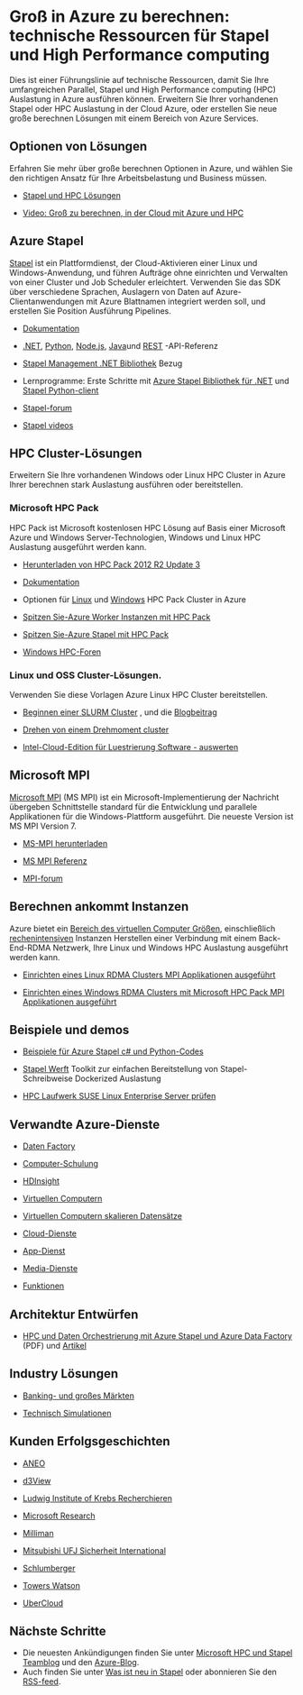 <properties
   pageTitle="Ressourcen für Stapel und HPC Auslastung in der Cloud | Microsoft Azure"
   description="Technische Ressourcen aufgeführt, die Sie Ihre umfangreichen Parallel, Stapel und high Performance computing (HPC) Auslastung in Azure ausführen können."
   services="batch, cloud-services, virtual-machines"
   documentationCenter=""
   authors="dlepow"
   manager="timlt"
   editor=""/>

<tags
   ms.service="multiple"
   ms.devlang="multiple"
   ms.topic="article"
   ms.tgt_pltfrm="NA"
   ms.workload="big-compute"
   ms.date="09/22/2016"
   ms.author="danlep"/>

# <a name="big-compute-in-azure-technical-resources-for-batch-and-high-performance-computing"></a>Groß in Azure zu berechnen: technische Ressourcen für Stapel und High Performance computing 
Dies ist einer Führungslinie auf technische Ressourcen, damit Sie Ihre umfangreichen Parallel, Stapel und High Performance computing (HPC) Auslastung in Azure ausführen können. Erweitern Sie Ihrer vorhandenen Stapel oder HPC Auslastung in der Cloud Azure, oder erstellen Sie neue große berechnen Lösungen mit einem Bereich von Azure Services.

## <a name="solutions-options"></a>Optionen von Lösungen

Erfahren Sie mehr über große berechnen Optionen in Azure, und wählen Sie den richtigen Ansatz für Ihre Arbeitsbelastung und Business müssen.

* [Stapel und HPC Lösungen](batch-hpc-solutions.md)

* [Video: Groß zu berechnen, in der Cloud mit Azure und HPC](https://azure.microsoft.com/documentation/videos/teched-europe-2014-big-compute-in-the-cloud-with-high-performance-computing-on-azure/)


## <a name="azure-batch"></a>Azure Stapel

[Stapel](https://azure.microsoft.com/services/batch/) ist ein Plattformdienst, der Cloud-Aktivieren einer Linux und Windows-Anwendung, und führen Aufträge ohne einrichten und Verwalten von einer Cluster und Job Scheduler erleichtert. Verwenden Sie das SDK über verschiedene Sprachen, Auslagern von Daten auf Azure-Clientanwendungen mit Azure Blattnamen integriert werden soll, und erstellen Sie Position Ausführung Pipelines.

* [Dokumentation](https://azure.microsoft.com/documentation/services/batch/)

* [.NET](https://msdn.microsoft.com/library/azure/mt348682.aspx), [Python](http://azure-sdk-for-python.readthedocs.io/latest/), [Node.js](http://azure.github.io/azure-sdk-for-node/azure-batch/latest/), [Java](http://azure.github.io/azure-sdk-for-java/)und [REST](https://msdn.microsoft.com/library/azure/dn820158.aspx) -API-Referenz

* [Stapel Management .NET Bibliothek](https://msdn.microsoft.com/library/mt463120.aspx) Bezug

* Lernprogramme: Erste Schritte mit [Azure Stapel Bibliothek für .NET](batch-dotnet-get-started.md) und [Stapel Python-client](batch-python-tutorial.md)

* [Stapel-forum](https://social.msdn.microsoft.com/Forums/en-US/home?forum=azurebatch)

* [Stapel videos](https://azure.microsoft.com/documentation/videos/index/?services=batch)

## <a name="hpc-cluster-solutions"></a>HPC Cluster-Lösungen

Erweitern Sie Ihre vorhandenen Windows oder Linux HPC Cluster in Azure Ihrer berechnen stark Auslastung ausführen oder bereitstellen.  

### <a name="microsoft-hpc-pack"></a>Microsoft HPC Pack

HPC Pack ist Microsoft kostenlosen HPC Lösung auf Basis einer Microsoft Azure und Windows Server-Technologien, Windows und Linux HPC Auslastung ausgeführt werden kann.  

* [Herunterladen von HPC Pack 2012 R2 Update 3](https://www.microsoft.com/download/details.aspx?id=49922)

* [Dokumentation](https://technet.microsoft.com/library/jj899572.aspx)


* Optionen für [Linux](../virtual-machines/virtual-machines-linux-hpcpack-cluster-options.md) und [Windows](../virtual-machines/virtual-machines-windows-hpcpack-cluster-options.md) HPC Pack Cluster in Azure

* [Spitzen Sie-Azure Worker Instanzen mit HPC Pack](https://technet.microsoft.com/library/gg481749.aspx)

* [Spitzen Sie-Azure Stapel mit HPC Pack](https://technet.microsoft.com/library/mt612877.aspx)


* [Windows HPC-Foren](https://social.microsoft.com/Forums/home?category=windowshpc)

### <a name="linux-and-oss-cluster-solutions"></a>Linux und OSS Cluster-Lösungen.

Verwenden Sie diese Vorlagen Azure Linux HPC Cluster bereitstellen.

* [Beginnen einer SLURM Cluster](https://azure.microsoft.com/documentation/templates/slurm/) , und die [Blogbeitrag](http://blogs.technet.com/b/windowshpc/archive/2015/06/06/deploy-a-slurm-cluster-on-azure.aspx)

* [Drehen von einem Drehmoment cluster](https://azure.microsoft.com/documentation/templates/torque-cluster/)

* [Intel-Cloud-Edition für Luestrierung Software - auswerten](https://azure.microsoft.com/marketplace/partners/intel/lustre-cloud-edition-evaleval-lustre-2-7/)

## <a name="microsoft-mpi"></a>Microsoft MPI

[Microsoft MPI](https://msdn.microsoft.com/library/bb524831.aspx) (MS MPI) ist ein Microsoft-Implementierung der Nachricht übergeben Schnittstelle standard für die Entwicklung und parallele Applikationen für die Windows-Plattform ausgeführt. Die neueste Version ist MS MPI Version 7.


* [MS-MPI herunterladen](http://go.microsoft.com/FWLink/p/?LinkID=389556)

* [MS MPI Referenz](https://msdn.microsoft.com/library/dn473458.aspx)

* [MPI-forum](https://social.microsoft.com/Forums/en-us/home?forum=windowshpcmpi)

## <a name="compute-intensive-instances"></a>Berechnen ankommt Instanzen

Azure bietet ein [Bereich des virtuellen Computer Größen](../virtual-machines/virtual-machines-windows-sizes.md), einschließlich [rechenintensiven](../virtual-machines/virtual-machines-windows-a8-a9-a10-a11-specs.md) Instanzen Herstellen einer Verbindung mit einem Back-End-RDMA Netzwerk, Ihre Linux und Windows HPC Auslastung ausgeführt werden kann.


* [Einrichten eines Linux RDMA Clusters MPI Applikationen ausgeführt](../virtual-machines/virtual-machines-linux-classic-rdma-cluster.md)

* [Einrichten eines Windows RDMA Clusters mit Microsoft HPC Pack MPI Applikationen ausgeführt](../virtual-machines/virtual-machines-windows-classic-hpcpack-rdma-cluster.md)



## <a name="samples-and-demos"></a>Beispiele und demos

* [Beispiele für Azure Stapel c# und Python-Codes](https://github.com/Azure/azure-batch-samples)

* [Stapel Werft](https://azure.github.io/batch-shipyard/) Toolkit zur einfachen Bereitstellung von Stapel-Schreibweise Dockerized Auslastung

* [HPC Laufwerk SUSE Linux Enterprise Server prüfen](https://azure.microsoft.com/marketplace/partners/suse/suselinuxenterpriseserver12optimizedforhighperformancecompute/)

## <a name="related-azure-services"></a>Verwandte Azure-Dienste

* [Daten Factory](https://azure.microsoft.com/documentation/services/data-factory/)

* [Computer-Schulung](https://azure.microsoft.com/documentation/services/machine-learning/)

* [HDInsight](https://azure.microsoft.com/documentation/services/hdinsight/)

* [Virtuellen Computern](https://azure.microsoft.com/documentation/services/virtual-machines/)

* [Virtuellen Computern skalieren Datensätze](https://azure.microsoft.com/documentation/services/virtual-machine-scale-sets/)

* [Cloud-Dienste](https://azure.microsoft.com/documentation/services/cloud-services/)

* [App-Dienst](https://azure.microsoft.com/documentation/services/app-service/)

* [Media-Dienste](https://azure.microsoft.com/documentation/services/media-services/)

* [Funktionen](https://azure.microsoft.com/documentation/services/functions/)

## <a name="architecture-blueprints"></a>Architektur Entwürfen

* [HPC und Daten Orchestrierung mit Azure Stapel und Azure Data Factory](http://go.microsoft.com/fwlink/?linkid=717686) (PDF) und [Artikel](../data-factory/data-factory-data-processing-using-batch.md)

## <a name="industry-solutions"></a>Industry Lösungen

* [Banking- und großes Märkten](https://finance.azure.com/)

* [Technisch Simulationen](https://simulation.azure.com/) 

## <a name="customer-stories"></a>Kunden Erfolgsgeschichten

* [ANEO](https://customers.microsoft.com/Pages/CustomerStory.aspx?recid=4168) 

* [d3View](https://customers.microsoft.com/Pages/CustomerStory.aspx?recid=22088)

* [Ludwig Institute of Krebs Recherchieren](https://customers.microsoft.com/Pages/CustomerStory.aspx?recid=5830)

* [Microsoft Research](https://customers.microsoft.com/Pages/CustomerStory.aspx?recid=15634)

* [Milliman](https://customers.microsoft.com/Pages/CustomerStory.aspx?recid=14967)

* [Mitsubishi UFJ Sicherheit International](https://customers.microsoft.com/Pages/CustomerStory.aspx?recid=26266)

* [Schlumberger](http://azure.microsoft.com/blog/big-compute-for-large-engineering-simulations)

* [Towers Watson](https://customers.microsoft.com/Pages/CustomerStory.aspx?recid=18222)

* [UberCloud](https://simulation.azure.com/casestudies/Team-182-ABB-UC-Final.pdf)



## <a name="next-steps"></a>Nächste Schritte

* Die neuesten Ankündigungen finden Sie unter [Microsoft HPC und Stapel Teamblog](http://blogs.technet.com/b/windowshpc/) und den [Azure-Blog](https://azure.microsoft.com/blog/tag/hpc/).
* Auch finden Sie unter [Was ist neu in Stapel](https://azure.microsoft.com/updates/?service=batch) oder abonnieren Sie den [RSS-feed](https://azure.microsoft.com/updates/feed/?service=batch).
